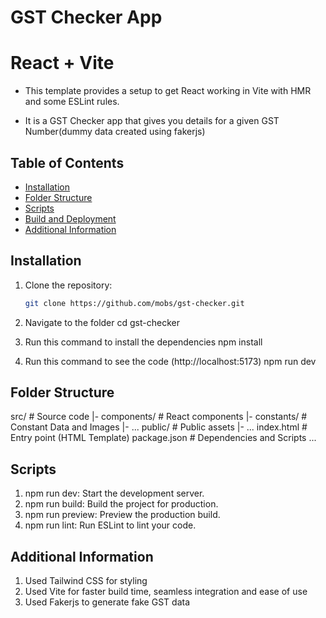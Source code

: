 # GST Checker App
# React + Vite

-  This template provides a setup to get React working in Vite with HMR and some ESLint rules.

-  It is a GST Checker app that gives you details for a given GST Number(dummy data created using fakerjs)

## Table of Contents

- [Installation](#installation)
- [Folder Structure](#folder-structure)
- [Scripts](#scripts)
- [Build and Deployment](#build-and-deployment)
- [Additional Information](#additional-information)


## Installation

1. Clone the repository:

   ```bash
   git clone https://github.com/mobs/gst-checker.git

2. Navigate to the folder
   cd gst-checker

3. Run this command to install the dependencies
   npm install

4. Run this command to see the code (http://localhost:5173)
   npm run dev

## Folder Structure

src/                # Source code
  |- components/    # React components
  |- constants/      # Constant Data and Images
  |- ...
public/             # Public assets
  |- ...
index.html          # Entry point (HTML Template)
package.json        # Dependencies and Scripts
...

## Scripts

1.  npm run dev: Start the development server.
2.  npm run build: Build the project for production.
3.  npm run preview: Preview the production build.
4.  npm run lint: Run ESLint to lint your code.


## Additional Information

1.  Used Tailwind CSS for styling
2.  Used Vite for faster build time, seamless integration and ease of use
3.  Used Fakerjs to generate fake GST data